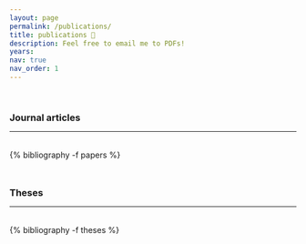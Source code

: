 ```yaml
---
layout: page
permalink: /publications/
title: publications 📝
description: Feel free to email me to PDFs!
years:
nav: true
nav_order: 1
---
```

<!-- _pages/publications.md -->
<div class="publications">

<a id="journal"><h3 style="margin-top: 3.3rem; margin-bottom: 0.3rem;">Journal articles</h3></a>
<hr style="color: var(--global-text-color); height: 1px; margin-bottom: 2rem;">
{% bibliography -f papers %}

<!--  <a id="manuscripts"><h3 style="margin-top: 3rem; margin-bottom: 0.3rem;">Manuscripts</h3></a>
<hr style="color: var(--global-text-color); height: 1px; margin-bottom: 2rem;"> -->

<!-- <h2 class="year">Proceedings articles</h2><br><br> -->

<a id="theses"><h3 style="margin-top: 3rem; margin-bottom: 0.3rem;">Theses</h3></a>
<hr style="color: var(--global-text-color); height: 1px; margin-bottom: 2rem;">
  
{% bibliography -f theses %}

</div>

<div class="publications">
